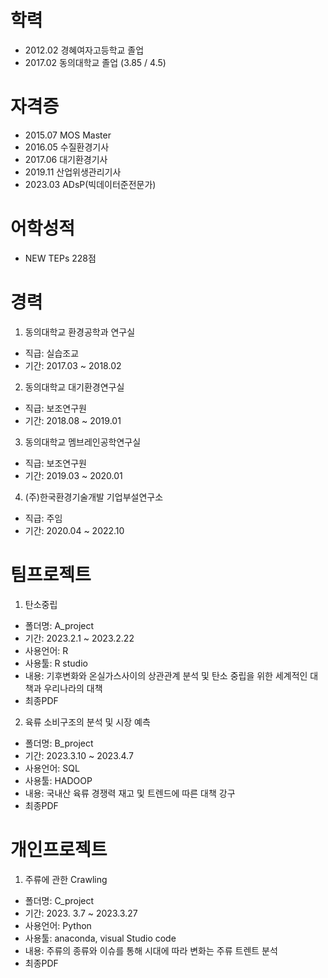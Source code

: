 
# 학력
- 2012.02 경혜여자고등학교 졸업
- 2017.02 동의대학교 졸업 (3.85 / 4.5)


# 자격증
- 2015.07 MOS Master
- 2016.05 수질환경기사
- 2017.06 대기환경기사
- 2019.11 산업위생관리기사
- 2023.03 ADsP(빅데이터준전문가)


# 어학성적
- NEW TEPs 228점


# 경력
1. 동의대학교 환경공학과 연구실
- 직급: 실습조교 
- 기간: 2017.03 ~ 2018.02

2. 동의대학교 대기환경연구실 
- 직급: 보조연구원
- 기간: 2018.08 ~ 2019.01

3. 동의대학교 멤브레인공학연구실
- 직급: 보조연구원
- 기간: 2019.03 ~ 2020.01

4. (주)한국환경기술개발 기업부설연구소
- 직급: 주임
- 기간: 2020.04 ~ 2022.10


# 팀프로젝트
1. 탄소중립 
- 폴더명: A_project
- 기간: 2023.2.1 ~ 2023.2.22
- 사용언어: R
- 사용툴: R studio
- 내용: 기후변화와 온실가스사이의 상관관계 분석 및
       탄소 중립을 위한 세계적인 대책과 우리나라의 대책 
- 최종PDF

2. 육류 소비구조의 분석 및 시장 예측
- 폴더명: B_project
- 기간: 2023.3.10 ~ 2023.4.7
- 사용언어: SQL
- 사용툴: HADOOP
- 내용: 국내산 육류 경쟁력 재고 및 트렌드에 따른 대책 강구
- 최종PDF

# 개인프로젝트
1. 주류에 관한 Crawling
- 폴더명: C_project
- 기간: 2023. 3.7 ~ 2023.3.27
- 사용언어: Python
- 사용툴: anaconda, visual Studio code
- 내용: 주류의 종류와 이슈를 통해 시대에 따라 변화는 주류 트렌트 분석
- 최종PDF